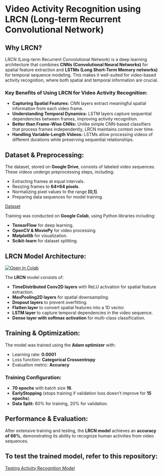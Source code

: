 # Video Activity Recognition using LRCN (Long-term Recurrent Convolutional Network)

## Why LRCN?
LRCN (Long-term Recurrent Convolutional Network) is a deep learning architecture that combines **CNNs (Convolutional Neural Networks)** for spatial feature extraction and **LSTMs (Long Short-Term Memory networks)** for temporal sequence modeling. This makes it well-suited for video-based activity recognition, where both spatial and temporal information are crucial.

### Key Benefits of Using LRCN for Video Activity Recognition:
- **Capturing Spatial Features:** CNN layers extract meaningful spatial information from each video frame.
- **Understanding Temporal Dynamics:** LSTM layers capture sequential dependencies between frames, improving activity recognition.
- **Better than Frame-Wise CNNs:** Unlike simple CNN-based classifiers that process frames independently, LRCN maintains context over time.
- **Handling Variable-Length Videos:** LSTMs allow processing videos of different durations while preserving sequential relationships.

## Dataset & Preprocessing:
The dataset, stored on **Google Drive**, consists of labeled video sequences. These videos undergo preprocessing steps, including:
- Extracting frames at equal intervals.
- Resizing frames to **64×64 pixels**.
- Normalizing pixel values to the range **[0,1]**.
- Preparing data sequences for model training.


[Dataset](https://drive.google.com/drive/folders/1jhk5NHXN8Ktn5KN4V5RBKpGw81XBALo9?usp=sharing)


Training was conducted on **Google Colab**, using Python libraries including:
- **TensorFlow** for deep learning.
- **OpenCV & MoviePy** for video processing.
- **Matplotlib** for visualization.
- **Scikit-learn** for dataset splitting.

## LRCN Model Architecture:
[![Open In Colab](https://colab.research.google.com/assets/colab-badge.svg)](https://colab.research.google.com/github/kanzabatool3002/Activity_Recognition_using_LRCN/blob/main/Activity_Recognition_Using__LRCN.ipynb)


The **LRCN** model consists of:
- **TimeDistributed Conv2D layers** with ReLU activation for spatial feature extraction.
- **MaxPooling2D layers** for spatial downsampling.
- **Dropout layers** to prevent overfitting.
- **Flatten layer** to convert spatial features into a 1D vector.
- **LSTM layer** to capture temporal dependencies in the video sequence.
- **Dense layer with softmax activation** for multi-class classification.


## Training & Optimization:
The model was trained using the **Adam optimizer** with:
- Learning rate: **0.0001**
- Loss function: **Categorical Crossentropy**
- Evaluation metric: **Accuracy**

### Training Configuration:
- **70 epochs** with batch size **16**.
- **EarlyStopping** (stops training if validation loss doesn’t improve for **15 epochs**).
- **Data Split:** 80% for training, 20% for validation.

## Performance & Evaluation:
After extensive training and testing, the **LRCN model** achieves an **accuracy of 68%**, demonstrating its ability to recognize human activities from video sequences.

## To test the trained model, refer to this repository:

[Testing Activity Recognition Model](https://github.com/kanzabatool3002/Activity_Recognition_Model_Testing.git)

